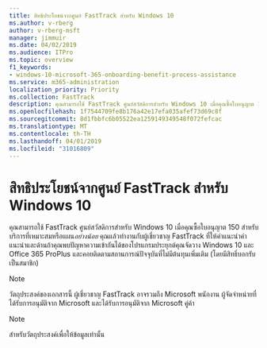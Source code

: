 ```yaml
---
title: สิทธิประโยชน์จากศูนย์ FastTrack สำหรับ Windows 10
ms.author: v-rberg
author: v-rberg-msft
manager: jimmuir
ms.date: 04/02/2019
ms.audience: ITPro
ms.topic: overview
f1_keywords:
- windows-10-microsoft-365-onboarding-benefit-process-assistance
ms.service: m365-administration
localization_priority: Priority
ms.collection: FastTrack
description: คุณสามารถใช้ FastTrack ศูนย์สวัสดิการสำหรับ Windows 10 เมื่อคุณซื้อใบอนุญาต 150 สำหรับบริการที่เหมาะสมหรือแผน*อย่างน้อย*
ms.openlocfilehash: 1f7544709fe8b176a42e17efa035afef73d69c8f
ms.sourcegitcommit: 8d1fbbfc6b05522ea1259149349548f072fefcac
ms.translationtype: MT
ms.contentlocale: th-TH
ms.lasthandoff: 04/01/2019
ms.locfileid: "31016809"
---
```

# <a name="fasttrack-center-benefit-for-windows-10"></a>สิทธิประโยชน์จากศูนย์ FastTrack สำหรับ Windows 10

คุณสามารถใช้ FastTrack ศูนย์สวัสดิการสำหรับ Windows 10 เมื่อคุณซื้อใบอนุญาต 150 สำหรับบริการที่เหมาะสมหรือแผน*อย่างน้อย* คุณแล้วทำงานกับผู้เชี่ยวชาญ FastTrack ที่ให้คำแนะนำคำแนะนำและด้านถ้าคุณพบปัญหาความเข้ากันได้ของโปรแกรมประยุกต์คุณจัดวาง Windows 10 และ Office 365 ProPlus และคอยติดตามสถานการณ์ปัจจุบันที่ไม่มีต้นทุนเพิ่มเติม (โดยมีสิทธิ์บอกรับเป็นสมาชิก) 
  
> [!NOTE]
> วัตถุประสงค์ของเอกสารนี้ ผู้เชี่ยวชาญ FastTrack อาจรวมถึง Microsoft พนักงาน ผู้จัดจำหน่ายที่ได้รับการอนุมัติจาก Microsoft และได้รับการอนุมัติจาก Microsoft คู่ค้า 
    
> [!NOTE]
> สำหรับวัตถุประสงค์เพื่อให้ข้อมูลเท่านั้น 
  

  

 